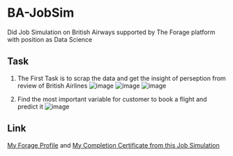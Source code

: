 # BA-JobSim
Did Job Simulation on British Airways supported by The Forage platform with position as Data Science

## Task
1. The First Task is to scrap the data and get the insight of perseption from review of British Airlines
![image](https://github.com/user-attachments/assets/b05ef795-fc25-465d-92ea-3a21cb4f9438)
![image](https://github.com/user-attachments/assets/5d30cf4c-1b01-4832-9e84-44c619127aa6)
![image](https://github.com/user-attachments/assets/f032fba7-88f6-4450-bdec-5effb7922959)

2. Find the most important variable for customer to book a flight and predict it
![image](https://github.com/user-attachments/assets/3c62bd08-b1ee-4626-becb-a5526ecdc73b)

## Link
[My Forage Profile](https://www.theforage.com/profile/wTNHNyKd6qzu3Wumj) and [My Completion Certificate from this Job Simulation](https://forage-uploads-prod.s3.amazonaws.com/completion-certificates/tMjbs76F526fF5v3G/NjynCWzGSaWXQCxSX_tMjbs76F526fF5v3G_wTNHNyKd6qzu3Wumj_1741928098413_completion_certificate.pdf)
